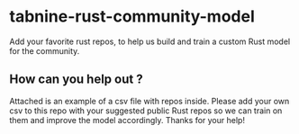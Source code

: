 # tabnine-rust-community-model
Add your favorite rust repos, to help us build and train a custom Rust model for the community.
## How can you help out ?
Attached is an example of a csv file with repos inside.
Please add your own csv to this repo with your suggested public Rust repos so we can train on them and improve the model accordingly.
Thanks for your help!
